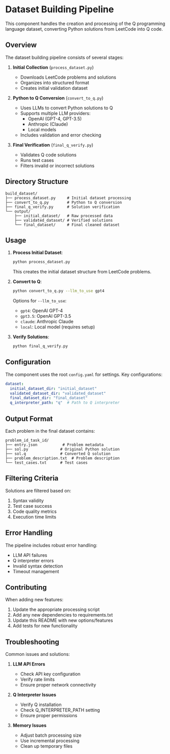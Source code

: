# Dataset Building Pipeline

This component handles the creation and processing of the Q programming language dataset, converting Python solutions from LeetCode into Q code.

## Overview

The dataset building pipeline consists of several stages:

1. **Initial Collection** (`process_dataset.py`)
   - Downloads LeetCode problems and solutions
   - Organizes into structured format
   - Creates initial validation dataset

2. **Python to Q Conversion** (`convert_to_q.py`)
   - Uses LLMs to convert Python solutions to Q
   - Supports multiple LLM providers:
     - OpenAI (GPT-4, GPT-3.5)
     - Anthropic (Claude)
     - Local models
   - Includes validation and error checking

3. **Final Verification** (`final_q_verify.py`)
   - Validates Q code solutions
   - Runs test cases
   - Filters invalid or incorrect solutions

## Directory Structure

```
build_dataset/
├── process_dataset.py     # Initial dataset processing
├── convert_to_q.py        # Python to Q conversion
├── final_q_verify.py      # Solution verification
└── output/
    ├── initial_dataset/   # Raw processed data
    ├── validated_dataset/ # Verified solutions
    └── final_dataset/     # Final cleaned dataset
```

## Usage

1. **Process Initial Dataset**:
   ```bash
   python process_dataset.py
   ```
   This creates the initial dataset structure from LeetCode problems.

2. **Convert to Q**:
   ```bash
   python convert_to_q.py --llm_to_use gpt4
   ```
   Options for `--llm_to_use`:
   - `gpt4`: OpenAI GPT-4
   - `gpt3.5`: OpenAI GPT-3.5
   - `claude`: Anthropic Claude
   - `local`: Local model (requires setup)

3. **Verify Solutions**:
   ```bash
   python final_q_verify.py
   ```

## Configuration

The component uses the root `config.yaml` for settings. Key configurations:

```yaml
dataset:
  initial_dataset_dir: "initial_dataset"
  validated_dataset_dir: "validated_dataset"
  final_dataset_dir: "final_dataset"
  q_interpreter_path: "q"  # Path to Q interpreter
```

## Output Format

Each problem in the final dataset contains:

```
problem_id_task_id/
├── entry.json           # Problem metadata
├── sol.py              # Original Python solution
├── sol.q               # Converted Q solution
├── problem_description.txt  # Problem description
└── test_cases.txt      # Test cases
```

## Filtering Criteria

Solutions are filtered based on:
1. Syntax validity
2. Test case success
3. Code quality metrics
4. Execution time limits

## Error Handling

The pipeline includes robust error handling:
- LLM API failures
- Q interpreter errors
- Invalid syntax detection
- Timeout management

## Contributing

When adding new features:
1. Update the appropriate processing script
2. Add any new dependencies to requirements.txt
3. Update this README with new options/features
4. Add tests for new functionality

## Troubleshooting

Common issues and solutions:

1. **LLM API Errors**
   - Check API key configuration
   - Verify rate limits
   - Ensure proper network connectivity

2. **Q Interpreter Issues**
   - Verify Q installation
   - Check Q_INTERPRETER_PATH setting
   - Ensure proper permissions

3. **Memory Issues**
   - Adjust batch processing size
   - Use incremental processing
   - Clean up temporary files 